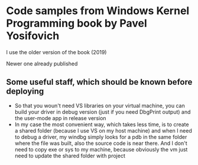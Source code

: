 # Code samples from Windows Kernel Programming book by Pavel Yosifovich
I use the older version of the book (2019)

Newer one already published 
## Some useful staff, which should be known before deploying
- So that you woun't need VS libraries on your virtual machine, you can build your driver in debug version (just if you need DbgPrint output) and the user-mode app in release version
- In my case the most convenient way, which takes less time, is to create a shared folder (because I use VS on my host machine) and when I need to debug a driver, my windbg simply looks for a pdb in the same folder where the file was built, also the source code is near there. And I don't need to copy exe or sys to my machine, because obviously the vm just need to update the shared folder with project
